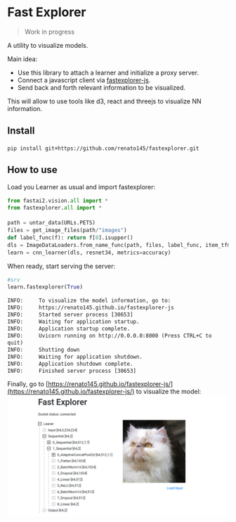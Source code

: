 # Fast Explorer
> Work in progress


A utility to visualize models.

Main idea:
* Use this library to attach a learner and initialize a proxy server.
* Connect a javascript client via [fastexplorer-js](https://github.com/renato145/fastexplorer-js).
* Send back and forth relevant information to be visualized.

This will allow to use tools like d3, react and threejs to visualize NN information.

## Install

`pip install git+https://github.com/renato145/fastexplorer.git`

## How to use

Load you Learner as usual and import fastexplorer:

```python
from fastai2.vision.all import *
from fastexplorer.all import *

path = untar_data(URLs.PETS)
files = get_image_files(path/"images")
def label_func(f): return f[0].isupper()
dls = ImageDataLoaders.from_name_func(path, files, label_func, item_tfms=Resize(224))
learn = cnn_learner(dls, resnet34, metrics=accuracy)
```

When ready, start serving the server:

```python
#srv
learn.fastexplorer(True)
```

    INFO:     To visualize the model information, go to:
    INFO:     https://renato145.github.io/fastexplorer-js
    INFO:     Started server process [30653]
    INFO:     Waiting for application startup.
    INFO:     Application startup complete.
    INFO:     Uvicorn running on http://0.0.0.0:8000 (Press CTRL+C to quit)
    INFO:     Shutting down
    INFO:     Waiting for application shutdown.
    INFO:     Application shutdown complete.
    INFO:     Finished server process [30653]


Finally, go to [https://renato145.github.io/fastexplorer-js/](https://renato145.github.io/fastexplorer-js/) to visualize the model:
![](nbs/images/js_preview.png)
